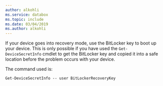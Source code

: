 ```yaml
---
author: alkohli
ms.service: databox  
ms.topic: include
ms.date: 03/04/2019
ms.author: alkohli
---
```

If  your device goes into recovery mode, use the BitLocker key to boot up your device. This is only possible if you have used the `Get-DeviceSecretInfo` cmdlet to get the BitLocker key and copied it into a safe location before the problem occurs with your device.

The command used is:

`Get-DeviceSecretInfo -- user BitLockerRecoveryKey`

